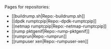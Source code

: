 Pages for repositories:

- [[buildrump.sh|Repo:-buildrump.sh]]
- [[dpdk rumptcpip|Repo:-dpdk-rumptcpip]]
- [[netmap rumptcpip|Repo:-netmap-rumptcpip]]
- [[rump pktgenif|Repo:-rump-pktgenif]]
- [[rumprun|Repo:-rumprun]]
- [[rumpuser xen|Repo:-rumpuser-xen]]
